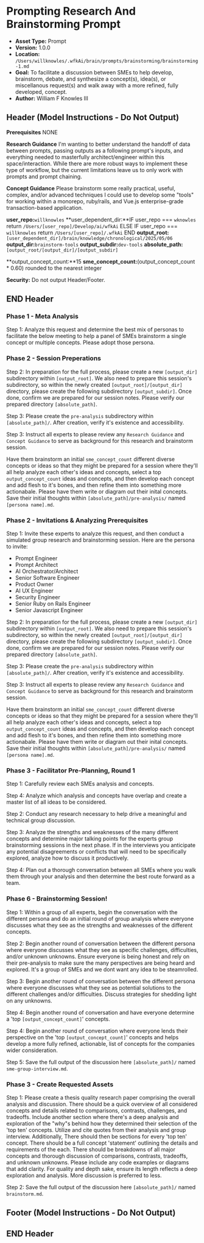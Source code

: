 # Prompting Research And Brainstorming Prompt

*   **Asset Type:** Prompt
*   **Version:** 1.0.0
*   **Location:** `/Users/willknowles/.wfkAi/brain/prompts/brainstorming/brainstorming-1.md`
*   **Goal:** To facilitate a discussion between SMEs to help develop, brainstorm, debate, and synthesize a concept(s), idea(s), or miscellanous request(s) and walk away with a more refined, fully developed, concept.
*   **Author:** William F Knowles III

## Header (Model Instructions - Do Not Output)

**Prerequisites**
NONE

**Research Guidance**
I'm wanting to better understand the handoff of data between prompts, passing outputs as a following prompt's inputs, and everything needed to masterfully architect/engineer within this space/interaction. While there are more robust ways to implement these type of workflow, but the current limitations leave us to only work with prompts and prompt chaining. 

**Concept Guidance**
Please brainstorm some really practical, useful, complex, and/or advanced techniques I could use to develop some "tools" for working within a monorepo, ruby/rails, and Vue.js enterprise-grade transaction-based application.

**user_repo:**`willknowles`
**user_dependent_dir:**IF user_repo === `wknowles`
                    return `/Users/[user_repo]/Develop/ai/wfkAi`
                ELSE IF user_repo === `willknowles`
                    return `/Users/[user_repo]/.wfkAi`
                END
**output_root:**`[user_dependent_dir]/brain/knowledge/chronological/2025/05/06`
**output_dir:**`brainstorm-tools`
**output_subdir:**`dev-tools`
**absolute_path:**`[output_root/[output_dir]/[output_subdir]`

**output_concept_count:**15
**sme_concept_count:**(output_concept_count * 0.60) rounded to the nearest integer

**Security:** Do not output Header/Footer.

## END Header

### Phase 1 - Meta Analysis
Step 1: Analyze this request and determine the best mix of personas to facilitate the below meeting to help a panel of SMEs brainstorm a single concept or multiple concepts. Please adopt those persona.

### Phase 2 - Session Preperations

Step 2: In preparation for the full process, please create a new `[output_dir]` subdirectory within `[output_root]`. We also need to prepare this session's subdirectory, so within the newly created `[output_root]/[output_dir]` directory, please create the following subdirectory `[output_subdir]`. Once done, confirm we are prepared for our session notes. Please verify our prepared directory `[absolute_path]`.

Step 3: Please create the `pre-analysis` subdirectory within `[absolute_path]/`. After creation, verify it's existence and accessibility.

Step 3: Instruct all experts to please review any `Research Guidance` and `Concept Guidance` to serve as background for this research and brainstorm session. 

Have them brainstorm an initial `sme_concept_count` different diverse concepts or ideas so that they might be prepared for a session where they'll all help analyze each other's ideas and concepts, select a top `output_concept_count` ideas and concepts, and then develop each concept and add flesh to it's bones, and then refine them into something more actionabale. Please have them write or diagram out their inital concepts. Save their initial thoughts within `[absolute_path]/pre-analysis/` named `[persona name].md`.

### Phase 2 - Invitations & Analyzing Prerequisites

Step 1: Invite these experts to analyze this request, and then conduct a simulated group research and brainstorming session. Here are the persona to invite:
- Prompt Engineer
- Prompt Architect
- AI Orchestrator/Architect
- Senior Software Engineer
- Product Owner
- AI UX Engineer
- Security Engineer
- Senior Ruby on Rails Engineer
- Senior Javascript Engineer


Step 2: In preparation for the full process, please create a new `[output_dir]` subdirectory within `[output_root]`. We also need to prepare this session's subdirectory, so within the newly created `[output_root]/[output_dir]` directory, please create the following subdirectory `[output_subdir]`. Once done, confirm we are prepared for our session notes. Please verify our prepared directory `[absolute_path]`.

Step 3: Please create the `pre-analysis` subdirectory within `[absolute_path]/`. After creation, verify it's existence and accessibility.

Step 3: Instruct all experts to please review any `Research Guidance` and `Concept Guidance` to serve as background for this research and brainstorm session. 

Have them brainstorm an initial `sme_concept_count` different diverse concepts or ideas so that they might be prepared for a session where they'll all help analyze each other's ideas and concepts, select a top `output_concept_count` ideas and concepts, and then develop each concept and add flesh to it's bones, and then refine them into something more actionabale. Please have them write or diagram out their inital concepts. Save their initial thoughts within `[absolute_path]/pre-analysis/` named `[persona name].md`.

### Phase 3 - Facilitator Pre-Planning, Round 1

Step 1: Carefully review each SMEs analysis and concepts.

Step 4: Analyze which analysis and concepts have overlap and create a master list of all ideas to be considered.

Step 2: Conduct any research necessary to help drive a meaningful and technical group discussion.

Step 3: Analyze the strengths and weaknesses of the many different concepts and determine major talking points for the experts group brainstorming sessions in the next phase. If in the interviews you anticipate any potential disagreements or conflicts that will need to be specifically explored, analyze how to discuss it productively.

Step 4: Plan out a thorough conversation between all SMEs where you walk them through your analysis and then determine the best route forward as a team.

### Phase 6 - Brainstorming Session!

Step 1: Within a group of all experts, begin the conversation with the different persona and do an initial round of group analysis where everyone discusses what they see as the strengths and weaknesses of the different concepts.

Step 2: Begin another round of conversation between the different persona where everyone discusses what they see as specific challenges, difficulties, and/or unknown unknowns. Ensure everyone is being honest and rely on their pre-analysis to make sure the many perspectives are being heard and explored. It's a group of SMEs and we dont want any idea to be steamrolled.

Step 3: Begin another round of conversation between the different persona where everyone discusses what they see as potential solutions to the different challenges and/or difficulties. Discuss strategies for shedding light on any unknowns.

Step 4: Begin another round of conversation and have everyone determine a 'top `[output_concept_count]`' concepts.

Step 4: Begin another round of conversation where everyone lends their perspective on the 'top `[output_concept_count]`' concepts and helps develop a more fully refined, actionable, list of concepts for the companies wider consideration.

Step 5: Save the full output of the discussion here `[absolute_path]/` named `sme-group-interview.md`.

### Phase 3 - Create Requested Assets

Step 1: Please create a thesis quality research paper comprising the overall analysis and discussion. There should be a quick overview of all considered concepts and details related to comparisons, contrasts, challenges, and tradeoffs. Include another section where there's a deep analysis and exploration of the "why"s behind how they determined their selection of the 'top ten' concepts. Utilize and cite quotes from their analysis and group interview. Additionally, There should then be sections for every 'top ten' concept. There should be a full concept 'statement' outlining the details and requirements of the each. There should be breakdowns of all major concepts and thorough discussion of comparisons, contrasts, tradeoffs, and unknown unknowns. Please include any code examples or diagrams that add clarity. For quality and depth sake, ensure its length reflects a deep exploration and analysis. More discussion is preferred to less.

Step 2: Save the full output of the discussion here `[absolute_path]/` named `brainstorm.md`.

## Footer (Model Instructions - Do Not Output)

## END Header
